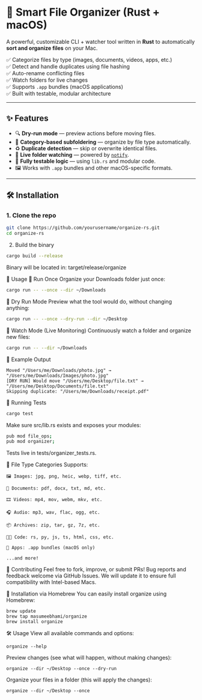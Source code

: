 # 📂 Smart File Organizer (Rust + macOS)

A powerful, customizable CLI + watcher tool written in **Rust** to automatically **sort and organize files** on your Mac.

✅ Categorize files by type (images, documents, videos, apps, etc.)  
✅ Detect and handle duplicates using file hashing  
✅ Auto-rename conflicting files  
✅ Watch folders for live changes  
✅ Supports `.app` bundles (macOS applications)  
✅ Built with testable, modular architecture

---

## ✨ Features

- 🔍 **Dry-run mode** — preview actions before moving files.
- 📁 **Category-based subfoldering** — organize by file type automatically.
- ♻️ **Duplicate detection** — skip or overwrite identical files.
- 👀 **Live folder watching** — powered by [`notify`](https://crates.io/crates/notify).
- 🧠 **Fully testable logic** — using `lib.rs` and modular code.
- 🖼️ Works with `.app` bundles and other macOS-specific formats.

---

## 🛠️ Installation

### 1. Clone the repo

```bash
git clone https://github.com/yourusername/organize-rs.git
cd organize-rs
```
2. Build the binary
```bash
cargo build --release
```
Binary will be located in: target/release/organize

🚀 Usage
📁 Run Once
Organize your Downloads folder just once:

```bash
cargo run -- --once --dir ~/Downloads
```
🧪 Dry Run Mode
Preview what the tool would do, without changing anything:

```bash
cargo run -- --once --dry-run --dir ~/Desktop
```
👀 Watch Mode (Live Monitoring)
Continuously watch a folder and organize new files:

```bash
cargo run -- --dir ~/Downloads
```
📂 Example Output
```
Moved "/Users/me/Downloads/photo.jpg" → "/Users/me/Downloads/Images/photo.jpg"
[DRY RUN] Would move "/Users/me/Desktop/file.txt" → "/Users/me/Desktop/Documents/file.txt"
Skipping duplicate: "/Users/me/Downloads/receipt.pdf"
```
🧪 Running Tests
```bash
cargo test
```
Make sure src/lib.rs exists and exposes your modules:

```bash
pub mod file_ops;
pub mod organizer;
```
Tests live in tests/organizer_tests.rs.


🔧 File Type Categories
Supports:
```
🖼️ Images: jpg, png, heic, webp, tiff, etc.

📄 Documents: pdf, docx, txt, md, etc.

🎞️ Videos: mp4, mov, webm, mkv, etc.

🎧 Audio: mp3, wav, flac, ogg, etc.

📦 Archives: zip, tar, gz, 7z, etc.

🧑‍💻 Code: rs, py, js, ts, html, css, etc.

💾 Apps: .app bundles (macOS only)

...and more!
```

🤝 Contributing
Feel free to fork, improve, or submit PRs!
Bug reports and feedback welcome via GitHub Issues.
We will update it to ensure full compatibility with Intel-based Macs.


🚀 Installation via Homebrew
You can easily install organize using Homebrew:

```
brew update
brew tap masumeebhami/organize
brew install organize
```
🛠 Usage
View all available commands and options:

```
organize --help
```


Preview changes (see what will happen, without making changes):
```
organize --dir ~/Desktop --once --dry-run
```

Organize your files in a folder (this will apply the changes):

```
organize --dir ~/Desktop --once
```
